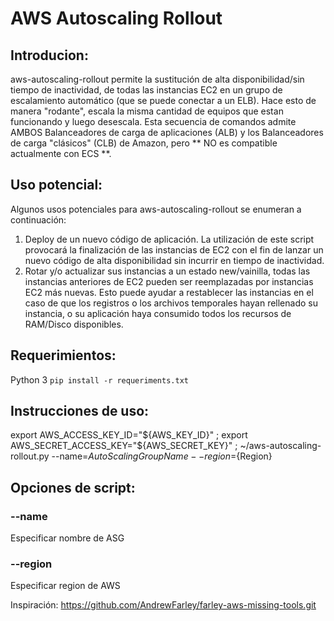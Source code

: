 # AWS Autoscaling Rollout


## Introducion:
aws-autoscaling-rollout permite la sustitución de alta disponibilidad/sin tiempo de inactividad, de todas las instancias EC2 en un grupo de escalamiento automático (que se puede conectar a un ELB). 
Hace esto de manera "rodante", escala la misma cantidad de equipos que estan funcionando y luego desescala. 
Esta secuencia de comandos admite AMBOS Balanceadores de carga de aplicaciones (ALB) y los Balanceadores de carga "clásicos" (CLB) de Amazon, pero ** NO es compatible actualmente con ECS **.

## Uso potencial:
Algunos usos potenciales para aws-autoscaling-rollout se enumeran a continuación:

1. Deploy de un nuevo código de aplicación. La utilización de este script provocará la finalización de las instancias de EC2 con el fin de lanzar un nuevo código de alta disponibilidad sin incurrir en tiempo de inactividad.
2. Rotar y/o actualizar sus instancias a un estado new/vainilla, todas las instancias anteriores de EC2 pueden ser reemplazadas por instancias EC2 más nuevas. Esto puede ayudar a restablecer las instancias en el caso de que los registros o los archivos temporales hayan rellenado su instancia, o su aplicación haya consumido todos los recursos de RAM/Disco disponibles.

## Requerimientos:
Python 3
 ``` pip install -r requeriments.txt ```

## Instrucciones de uso:
export AWS_ACCESS_KEY_ID="${AWS_KEY_ID}" ; export AWS_SECRET_ACCESS_KEY="${AWS_SECRET_KEY}" ; ~/aws-autoscaling-rollout.py --name=${AutoScalingGroupName} --region=${Region}

## Opciones de script:
### --name
  Especificar nombre de ASG
### --region
  Especificar region de AWS
  
  Inspiración:
  https://github.com/AndrewFarley/farley-aws-missing-tools.git
